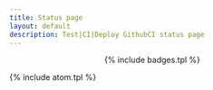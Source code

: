 ```yaml
---
title: Status page
layout: default
description: Test|CI|Deploy GithubCI status page
---
```


<center>
{% include badges.tpl %}
</center>

{% include atom.tpl %}
